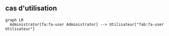 ## cas d'utilisation
```mermaid
graph LR
  Administrator[fa:fa-user Administrator] --> Utilisateur["fab:fa-user Utilisateur"]
```
